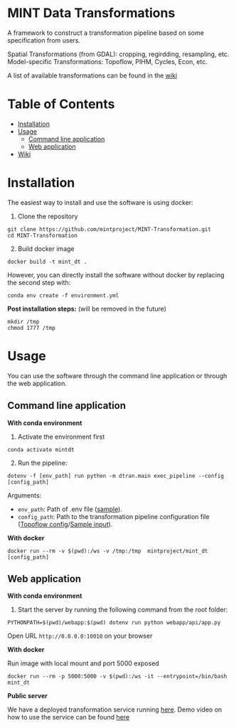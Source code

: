 # MINT Data Transformations

A framework to construct a transformation pipeline based on some specification from users. 

Spatial Transformations (from GDAL): cropping, regirdding, resampling, etc.
Model-specific Transformations: Topoflow, PIHM, Cycles, Econ, etc.


A list of available transformations can be found in the [wiki](https://github.com/mintproject/MINT-Transformation/wiki/Transformation-Pipelines)


Table of Contents
=================

  * [Installation](#installation)
  * [Usage](#usage)
    * [Command line application](#command-line-application)
    * [Web application](#web-application)
  * [Wiki](https://github.com/mintproject/MINT-Transformation/wiki)

Installation
============

The easiest way to install and use the software is using docker:

1. Clone the repository

```
git clone https://github.com/mintproject/MINT-Transformation.git
cd MINT-Transformation
```

2. Build docker image

```
docker build -t mint_dt .
```

However, you can directly install the software without docker by replacing the second step with:

```
conda env create -f environment.yml
```

**Post installation steps:** (will be removed in the future)

```
mkdir /tmp
chmod 1777 /tmp
```

Usage
=====

You can use the software through the command line application or through the web application.

Command line application
------------------------

**With conda environment**

1. Activate the environment first

```
conda activate mintdt
```

2. Run the pipeline:

```
dotenv -f [env_path] run python -m dtran.main exec_pipeline --config [config_path]
```
Arguments:
  * `env_path`: Path of .env file ([sample](https://github.com/mintproject/MINT-Transformation/blob/master/.env.docker)).
  * `config_path`: Path to the transformation pipeline configuration file ([Topoflow config](https://github.com/mintproject/MINT-Transformation/blob/master/examples/topoflow4/topoflow_climate.yml)/[Sample input](https://drive.google.com/file/d/1NQsWHwctdiF8UfMGqaxuc9lpDSVxOcvG/view)).

**With docker**

```
docker run --rm -v $(pwd):/ws -v /tmp:/tmp  mintproject/mint_dt [config_path]
```

Web application
---------------

**With conda environment**
1. Start the server by running the following command from the root folder:

```
PYTHONPATH=$(pwd)/webapp:$(pwd) dotenv run python webapp/api/app.py
```

Open URL `http://0.0.0.0:10010` on your browser

**With docker**

Run image with local mount and port 5000 exposed

```
docker run --rm -p 5000:5000 -v $(pwd):/ws -it --entrypoint=/bin/bash mint_dt
```

**Public server**

We have a deployed transformation service running [here](https://data-trans.mint.isi.edu/). Demo video on how to use the service can be found [here](https://drive.google.com/file/d/1YCPCV2dVbkju_haY8Gj9YxTUpADyMKhT/view)
